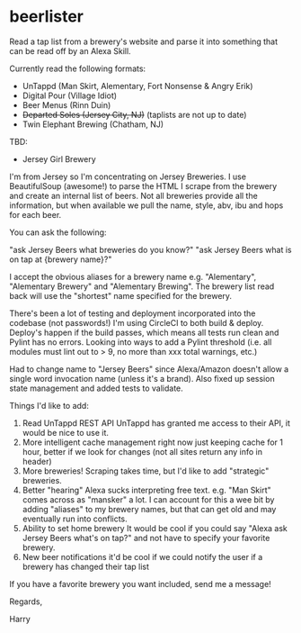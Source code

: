 # beerlister
Read a tap list from a brewery's website and parse it into something that can be read off by an Alexa Skill.

Currently read the following formats:
- UnTappd (Man Skirt, Alementary, Fort Nonsense & Angry Erik)
- Digital Pour (Village Idiot)
- Beer Menus (Rinn Duin)
- ~~Departed Soles (Jersey City, NJ)~~ (taplists are not up to date)
- Twin Elephant Brewing (Chatham, NJ)

TBD:
- Jersey Girl Brewery

I'm from Jersey so I'm concentrating on Jersey Breweries. I use BeautifulSoup (awesome!) to parse the HTML I scrape from the brewery and create an internal list of beers. Not all breweries provide all the information, but when available we pull the name, style, abv, ibu and hops for each beer.

You can ask the following:

"ask Jersey Beers what breweries do you know?"
"ask Jersey Beers what is on tap at {brewery name}?"

I accept the obvious aliases for a brewery name e.g. "Alementary", "Alementary Brewery" and "Alementary Brewing". The brewery list read back will use the "shortest" name specified for the brewery.

There's been a lot of testing and deployment incorporated into the codebase (not passwords!)
I'm using CircleCI to both build & deploy. Deploy's happen if the build passes, which means all tests run clean and Pylint has no errors. Looking into ways to add a Pylint threshold (i.e. all modules must lint out to > 9, no more than xxx total warnings, etc.)

Had to change name to "Jersey Beers" since Alexa/Amazon doesn't allow a single word invocation name (unless it's a brand). Also fixed up session state management and added tests to validate.

Things I'd like to add:
   1) Read UnTappd REST API
      UnTappd has granted me access to their API, it would be nice to use it.
   2) More intelligent cache management
      right now just keeping cache for 1 hour, better if we look for changes (not all sites return any info in header)
   3) More breweries! Scraping takes time, but I'd like to add "strategic" breweries.
   4) Better "hearing"
      Alexa sucks interpreting free text. e.g. "Man Skirt" comes across as "mansker" a lot. I can account for this a wee bit
      by adding "aliases" to my brewery names, but that can get old and may eventually run into conflicts.
   5) Ability to set home brewery
      It would be cool if you could say "Alexa ask Jersey Beers what's on tap?" and not have to specify your favorite brewery.
   6) New beer notifications
      it'd be cool if we could notify the user if a brewery has changed their tap list
   
If you have a favorite brewery you want included, send me a message!

Regards,

Harry
